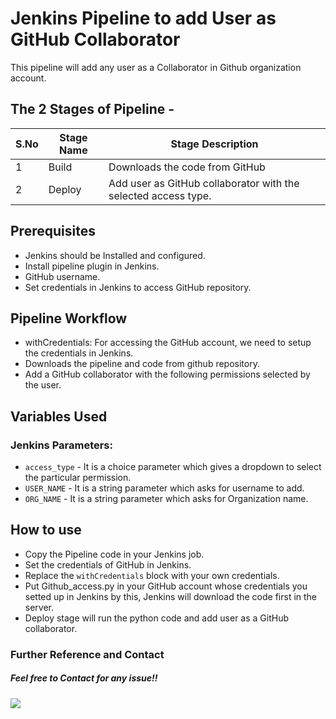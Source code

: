 # Jenkins Pipeline to add User as GitHub Collaborator
This pipeline will add any user as a Collaborator in Github organization account.

## The 2 Stages of Pipeline -
| S.No | Stage Name | Stage Description |
|------|------------|--------------------|
| 1 | Build | Downloads the code from GitHub |
| 2 | Deploy | Add user as GitHub collaborator with the selected access type. |

## Prerequisites
- Jenkins should be Installed and configured.
- Install pipeline plugin in Jenkins.
- GitHub username.
- Set credentials in Jenkins to access GitHub repository.

## Pipeline Workflow
- withCredentials: For accessing the GitHub account, we need to setup the credentials in Jenkins.
- Downloads the pipeline and code from github repository.
- Add a GitHub collaborator with the following permissions selected by the user.

## Variables Used
### Jenkins Parameters:
- `access_type` - It is a choice parameter which gives a dropdown to select the particular permission.
- `USER_NAME` - It is a string parameter which asks for username to add.
- `ORG_NAME` - It is a string parameter which asks for Organization name.

## How to use
- Copy the Pipeline code in your Jenkins job.
- Set the credentials of GitHub in Jenkins.
- Replace the `withCredentials` block with your own credentials.
- Put Github_access.py in your GitHub account whose credentials you setted up in Jenkins by this, Jenkins will download the code first in the server.
- Deploy stage will run the python code and add user as a GitHub collaborator.

### Further Reference and Contact 
##### Feel free to Contact for any issue!!

<a href="https://www.linkedin.com/in/mananjainn/" target="_blank"> <img src="https://img.shields.io/badge/LinkedIn-0077B5?style=for-the-badge&logo=linkedin&logoColor=white" /> </a>

